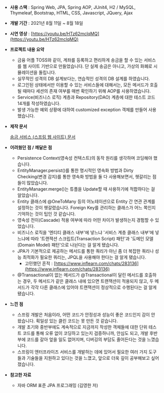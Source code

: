 - **사용 스택** : Spring Web, JPA, Spring AOP, JUnit4, H2 / MySQL, Thymeleaf, Bootstrap, HTML, CSS, Javascript, JQuery, Ajax
- **개발 기간** : 2021년 8월 11일 ~ 8월 18일
- **시연 영상** : [https://youtu.be/HTz62mclqMQ](https://youtu.be/HTz62mclqMQ)
- **프로젝트 내용 요약**
    - 금융 어플 TOSS와 같이, 계좌를 등록하고 편리하게 송금을 할 수 있는 서비스를 웹 사이트 기반으로 만들었습니다. 단 실제 송금은 아니고, 가상의 화폐로 시뮬레이션을 돌립니다.
    - 실무적인 성격의 DB 설계보다는, 연습적인 성격의 DB 설계를 하였습니다.
    - 로그인된 상태에서만 이용할 수 있는 서비스들에 대해서는, 모든 메서드가 호출될 때마다 세션의 존재 여부를 매번 확인하기 위해 AOP를 사용하였습니다.
    - Service(비즈니스 로직) 계층과 Repository(DAO) 계층에 대한 테스트 코드 14개를 작성하였습니다.
    - 발생 가능한 예외 상황에 대하여 customized exception 객체를 만들어 사용했습니다.
- **제작 문서**
    
    [송금 서비스 (스프링 웹 사이트) 문서](https://jasonyoo95.notion.site/f642fa22803648afa3c477885f503c14)
    
- **어려웠던 점 / 깨달은 점**
    - Persistence Context(영속성 컨텍스트)의 동작 원리를 생각하며 코딩해야 했습니다.
    - EntityManager.persist()를 통한 명시적인 영속화 방법과 Dirty Checking(변경 감지)를 통한 영속화 방법을 둘 다 사용해보면서, 헷갈리는 점들이 많았습니다.
    - EntityManager.merge()는 튜플을 Update할 때 사용하기에 적합하다는 걸 알았습니다.
    - Entity 클래스에 @OneToMany 등의 어노테이션으로 Entity 간 연관 관계를 설정하는 것이 헷갈렸습니다. Foreign Key를 관리하는 클래스가 어느 쪽인지 기억하는 것이 팁인 것 같습니다.
    - 영속성 전이(Cascade) 적용 여부에 따라 어떤 차이가 발생하는지 경험할 수 있었습니다.
    - 비즈니스 로직을 '엔티티 클래스 내부'에 넣느냐 '서비스 계층 클래스 내부'에 넣느냐에 따라 '트랜잭션 스크립트(Transaction Script) 패턴'과 '도메인 모델(Domain Model) 패턴'으로 나뉜다는 걸 알게 됐습니다.
    - JPA가 기본적으로 제공하는 메서드를 통한 쿼리가 아닌 좀 더 복잡한 쿼리나 성능 최적화가 필요한 쿼리는, JPQL을 사용해야 한다는 걸 알게 됐습니다.
        - 고민했던 흔적 : [https://www.inflearn.com/chats/283136](https://www.inflearn.com/chats/283136)
    - @Transactional이 없는 메서드가 @Transactional이 달린 메서드를 호출하는 경우, 두 메서드가 같은 클래스 내에 있으면 트랜잭션이 적용되지 않고, 두 메서드가 각각 다른 클래스에 있어야 트랜잭션이 정상적으로 수행된다는 걸 알게 됐습니다.
- **느낀 점**
    - 스프링 개발은 처음이라, 어떤 코드가 안정성과 성능이 좋은 코드인지 감이 안 왔습니다. 획일성 있는 클린 코드는 못 만든 것 같습니다.
    - 개발 초기와 중반부에도 계속적으로 지금까지 작성한 객체들에 대한 단위 테스트 코드를 통해 오류 없이 코딩하고 있는지 검증하니까, 안심도 되고, 개발 후반부에 코드를 갈아 엎을 일도 없어지며, 디버깅의 부담도 줄어든다는 것을 느꼈습니다.
    - 스프링이 엔터프라이즈 서비스를 개발하는 데에 있어서 필요한 여러 가지 도구들과 기술들을 지원하고 있다는 것을 느꼈고, 앞으로 더욱 깊이 공부해보고 싶어졌습니다.
- **참고한 자료**
    - 자바 ORM 표준 JPA 프로그래밍 (김영한 저)
